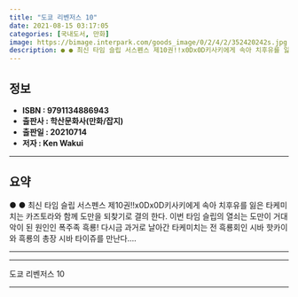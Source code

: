 ```yaml
---
title: "도쿄 리벤저스 10"
date: 2021-08-15 03:17:05
categories: [국내도서, 만화]
image: https://bimage.interpark.com/goods_image/0/2/4/2/352420242s.jpg
description: ● ● 최신 타임 슬립 서스펜스 제10권!!x0Dx0D키사키에게 속아 치후유를 잃은 타케미치는 카즈토라와 함께 도만을 되찾기로 결의 한다. 이번 타임 슬립의 열쇠는 도만이 거대 악이 된 원인인 폭주족 흑룡! 다시금 과거로 날아간 타케미치는 전 흑룡회인 시바 핫카이와 흑룡의 총장 시바
---
```


## **정보**

- **ISBN : 9791134886943**
- **출판사 : 학산문화사(만화/잡지)**
- **출판일 : 20210714**
- **저자 : Ken Wakui**

------



## **요약**

●  ●  최신 타임 슬립 서스펜스 제10권!!x0Dx0D키사키에게 속아 치후유를 잃은 타케미치는 카즈토라와 함께 도만을 되찾기로 결의 한다. 이번 타임 슬립의 열쇠는 도만이 거대 악이 된 원인인 폭주족 흑룡! 다시금 과거로 날아간 타케미치는 전 흑룡회인 시바 핫카이와 흑룡의 총장 시바 타이쥬를 만난다.... 

------



------


도쿄 리벤저스 10 

------


